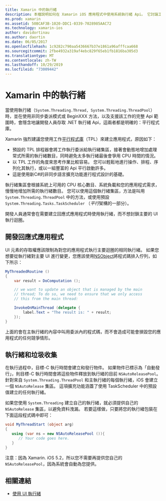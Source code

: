 ```yaml
---
title: Xamarin 中的執行緒
description: 本檔說明如何在 Xamarin iOS 應用程式中使用系統執行緒 Api。 它討論工作平行程式庫、建立回應式應用程式和垃圾收集。
ms.prod: xamarin
ms.assetid: 50BCAF3B-1020-DDC1-0339-7028985AAC72
ms.technology: xamarin-ios
author: davidortinau
ms.author: daortin
ms.date: 06/05/2017
ms.openlocfilehash: 1c9282c790aa5436667b37e1861a96afffcaa668
ms.sourcegitcommit: 2fbe4932a319af4ebc829f65eb1fb1816ba305d3
ms.translationtype: MT
ms.contentlocale: zh-TW
ms.lasthandoff: 10/29/2019
ms.locfileid: "73009442"
---
```

# <a name="threading-in-xamarinios"></a>Xamarin 中的執行緒

當使用執行緒（`System.Threading.Thread, System.Threading.ThreadPool`）時，並在使用非同步委派模式或 BeginXXX 方法，以及支援該工作的完整 Api 範圍時，會隱含地讓開發人員存取 .NET 執行緒 Api，這兩者都是明確的：平行程式庫。

Xamarin 強烈建議您使用工作[平行程式庫](https://msdn.microsoft.com/library/dd460717.aspx)（TPL）來建立應用程式，原因如下：

- 預設的 TPL 排程器會將工作執行委派給執行緒集區，接著會動態地增加處理常式所需的執行緒數目，同時避免太多執行緒最後會爭用 CPU 時間的情況。 
- 以 TPL 工作的角度來思考作業比較容易。 您可以輕鬆地進行操作、排程、序列化其執行，或以一組豐富的 Api 平行啟動許多。 
- 這是使用新C#的非同步語言擴充功能進行程式設計的基礎。 

執行緒集區會根據系統上可用的 CPU 核心數目、系統負載和您的應用程式需求，慢慢地增加所需的執行緒數目。 您可以使用這個執行緒集區，方法是叫用 `System.Threading.ThreadPool` 中的方法，或使用預設 `System.Threading.Tasks.TaskScheduler` （*平行*架構的一部分）。

開發人員通常會在需要建立回應式應用程式時使用執行緒，而不想封鎖主要的 UI 執行迴圈。

 <a name="Developing_Responsive_Applications" />

## <a name="developing-responsive-applications"></a>開發回應式應用程式

UI 元素的存取權應該限制為對您的應用程式執行主要迴圈的相同執行緒。 如果您想要從執行緒對主要 UI 進行變更，您應該使用[NSObject](xref:Foundation.NSObject)將程式碼排入佇列，如下所示：

```csharp
MyThreadedRoutine ()  
{  
    var result = DoComputation ();  

    // we want to update an object that is managed by the main
    // thread; To do so, we need to ensure that we only access
    // this from the main thread:

    InvokeOnMainThread (delegate {  
        label.Text = "The result is: " + result;  
    });
}
```

上面的會在主執行緒的內容中叫用委派內的程式碼，而不會造成可能會損毀您的應用程式的任何競爭情形。

 <a name="Threading_and_Garbage_Collection" />

## <a name="threading-and-garbage-collection"></a>執行緒和垃圾收集

在執行過程中，目標-C 執行時間會建立和發行物件。 如果物件已標示為「自動發行」，則目標-C 執行時間會將這些物件釋放到執行緒的目前 `NSAutoReleasePool`。 針對來自 `System.Threading.ThreadPool` 和主執行緒的每個執行緒，iOS 會建立一個 `NSAutoRelease` 集區。 這項擴充功能涵蓋了使用 TaskScheduler 中的預設值建立的任何執行緒。

如果您使用 `System.Threading` 建立自己的執行緒，就必須提供自己的 `NSAutoRelease` 集區，以避免資料洩漏。 若要這樣做，只要將您的執行緒包裝在下面這段程式碼中即可：

```csharp
void MyThreadStart (object arg)
{
   using (var ns = new NSAutoReleasePool ()){
      // Your code goes here.
   }
}
```

注意：因為 Xamarin. iOS 5.2，所以您不需要再提供您自己的 `NSAutoReleasePool`，因為系統會自動為您提供。

## <a name="related-links"></a>相關連結

- [使用 UI 執行緒](~/ios/user-interface/ios-ui/ui-thread.md)
